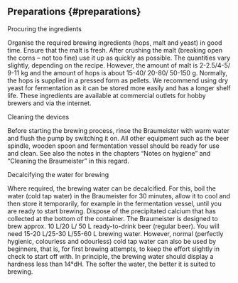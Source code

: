 ## Preparations {#preparations}

Procuring the ingredients

Organise the required brewing ingredients (hops, malt and yeast) in good time. Ensure that the malt is fresh. After crushing the malt (breaking open the corns – not too fine) use it up as quickly as possible. The quantities vary slightly, depending on the recipe. However, the amount of malt is 2-2.5/4-5/ 9-11 kg and the amount of hops is about 15-40/ 20-80/ 50-150 g. Normally, the hops is supplied in a pressed form as pellets. We recommend using dry yeast for fermentation as it can be stored more easily and has a longer shelf life. These ingredients are available at commercial outlets for hobby brewers and via the internet.

Cleaning the devices

Before starting the brewing process, rinse the Braumeister with warm water and flush the pump by switching it on. All other equipment such as the beer spindle, wooden spoon and fermentation vessel should be ready for use and clean. See also the notes in the chapters “Notes on hygiene” and “Cleaning the Braumeister” in this regard.

Decalcifying the water for brewing

Where required, the brewing water can be decalcified. For this, boil the water (cold tap water) in the Braumeister for 30 minutes, allow it to cool and then store it temporarily, for example in the fermentation vessel, until you are ready to start brewing. Dispose of the precipitated calcium that has collected at the bottom of the container. The Braumeister is designed to brew approx. 10 L/20 L/ 50 L ready-to-drink beer (regular beer). You will need 15-20 L/25-30 L/55-60 L brewing water. However, normal (perfectly hygienic, colourless and odourless) cold tap water can also be used by beginners, that is, for first brewing attempts, to keep the effort slightly in check to start off with. In principle, the brewing water should display a hardness less than 14°dH. The softer the water, the better it is suited to brewing.